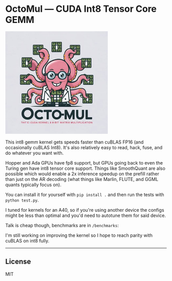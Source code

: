 # OctoMul — CUDA Int8 Tensor Core GEMM

<img src="assets/octomul-logo.jpg" width="320">

This int8 gemm kernel gets speeds faster than cuBLAS FP16 (and occasionally cuBLAS Int8). It's also relatively easy to read, hack, fuse, and do whatever you want with.

Hopper and Ada GPUs have fp8 support, but GPUs going back to even the Turing gen have int8 tensor core support.
Things like SmoothQuant are also possible which would enable a 2x inference speedup on the prefill rather than just on the AR decoding (what things like Marlin, FLUTE, and GGML quants typically focus on).

You can install it for yourself with `pip install .` and then run the tests with `python test.py`.

I tuned for kernels for an A40, so if you're using another device the configs might be less than optimal and you'd need to autotune them for said device.

Talk is cheap though, benchmarks are in `/benchmarks`:


I'm still working on improving the kernel so I hope to reach parity with cuBLAS on int8 fully.

---

## License

MIT